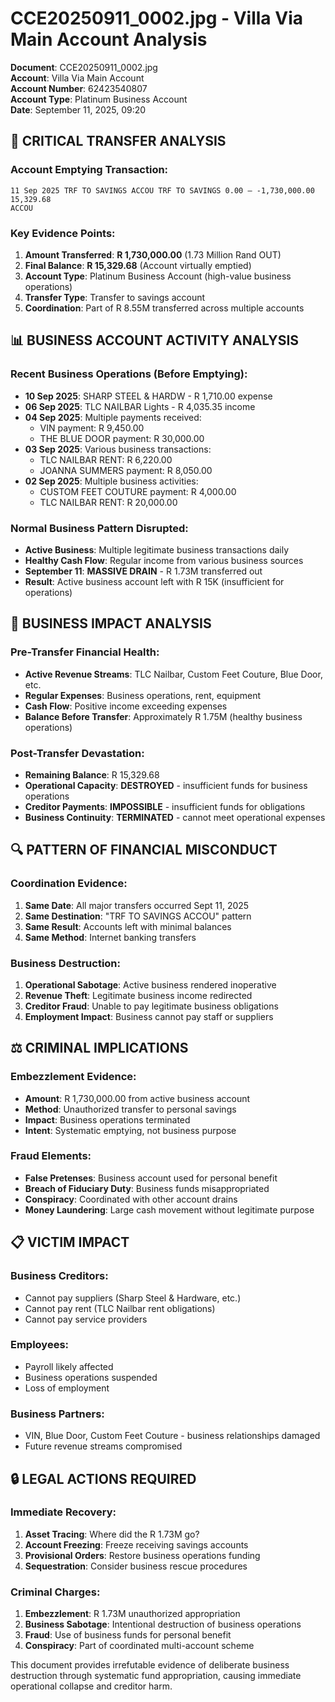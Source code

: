 # CCE20250911_0002.jpg - Villa Via Main Account Analysis

**Document**: CCE20250911_0002.jpg  
**Account**: Villa Via Main Account  
**Account Number**: 62423540807  
**Account Type**: Platinum Business Account  
**Date**: September 11, 2025, 09:20  

## 🏦 CRITICAL TRANSFER ANALYSIS

### Account Emptying Transaction:
```
11 Sep 2025 TRF TO SAVINGS ACCOU TRF TO SAVINGS 0.00 — -1,730,000.00 15,329.68
ACCOU
```

### Key Evidence Points:
1. **Amount Transferred**: **R 1,730,000.00** (1.73 Million Rand OUT)
2. **Final Balance**: **R 15,329.68** (Account virtually emptied)
3. **Account Type**: Platinum Business Account (high-value business operations)
4. **Transfer Type**: Transfer to savings account
5. **Coordination**: Part of R 8.55M transferred across multiple accounts

## 📊 BUSINESS ACCOUNT ACTIVITY ANALYSIS

### Recent Business Operations (Before Emptying):
- **10 Sep 2025**: SHARP STEEL & HARDW - R 1,710.00 expense
- **06 Sep 2025**: TLC NAILBAR Lights - R 4,035.35 income
- **04 Sep 2025**: Multiple payments received:
  - VIN payment: R 9,450.00
  - THE BLUE DOOR payment: R 30,000.00
- **03 Sep 2025**: Various business transactions:
  - TLC NAILBAR RENT: R 6,220.00
  - JOANNA SUMMERS payment: R 8,050.00
- **02 Sep 2025**: Multiple business activities:
  - CUSTOM FEET COUTURE payment: R 4,000.00
  - TLC NAILBAR RENT: R 20,000.00

### Normal Business Pattern Disrupted:
- **Active Business**: Multiple legitimate business transactions daily
- **Healthy Cash Flow**: Regular income from various business sources
- **September 11**: **MASSIVE DRAIN** - R 1.73M transferred out
- **Result**: Active business account left with R 15K (insufficient for operations)

## 💼 BUSINESS IMPACT ANALYSIS

### Pre-Transfer Financial Health:
- **Active Revenue Streams**: TLC Nailbar, Custom Feet Couture, Blue Door, etc.
- **Regular Expenses**: Business operations, rent, equipment
- **Cash Flow**: Positive income exceeding expenses
- **Balance Before Transfer**: Approximately R 1.75M (healthy business operations)

### Post-Transfer Devastation:
- **Remaining Balance**: R 15,329.68
- **Operational Capacity**: **DESTROYED** - insufficient funds for business operations
- **Creditor Payments**: **IMPOSSIBLE** - insufficient funds for obligations
- **Business Continuity**: **TERMINATED** - cannot meet operational expenses

## 🔍 PATTERN OF FINANCIAL MISCONDUCT

### Coordination Evidence:
1. **Same Date**: All major transfers occurred Sept 11, 2025
2. **Same Destination**: "TRF TO SAVINGS ACCOU" pattern
3. **Same Result**: Accounts left with minimal balances
4. **Same Method**: Internet banking transfers

### Business Destruction:
1. **Operational Sabotage**: Active business rendered inoperative
2. **Revenue Theft**: Legitimate business income redirected
3. **Creditor Fraud**: Unable to pay legitimate business obligations
4. **Employment Impact**: Business cannot pay staff or suppliers

## ⚖️ CRIMINAL IMPLICATIONS

### Embezzlement Evidence:
- **Amount**: R 1,730,000.00 from active business account
- **Method**: Unauthorized transfer to personal savings
- **Impact**: Business operations terminated
- **Intent**: Systematic emptying, not business purpose

### Fraud Elements:
- **False Pretenses**: Business account used for personal benefit
- **Breach of Fiduciary Duty**: Business funds misappropriated
- **Conspiracy**: Coordinated with other account drains
- **Money Laundering**: Large cash movement without legitimate purpose

## 📋 VICTIM IMPACT

### Business Creditors:
- Cannot pay suppliers (Sharp Steel & Hardware, etc.)
- Cannot pay rent (TLC Nailbar rent obligations)
- Cannot pay service providers

### Employees:
- Payroll likely affected
- Business operations suspended
- Loss of employment

### Business Partners:
- VIN, Blue Door, Custom Feet Couture - business relationships damaged
- Future revenue streams compromised

## 🔒 LEGAL ACTIONS REQUIRED

### Immediate Recovery:
1. **Asset Tracing**: Where did the R 1.73M go?
2. **Account Freezing**: Freeze receiving savings accounts
3. **Provisional Orders**: Restore business operations funding
4. **Sequestration**: Consider business rescue procedures

### Criminal Charges:
1. **Embezzlement**: R 1.73M unauthorized appropriation
2. **Business Sabotage**: Intentional destruction of business operations
3. **Fraud**: Use of business funds for personal benefit
4. **Conspiracy**: Part of coordinated multi-account scheme

This document provides irrefutable evidence of deliberate business destruction through systematic fund appropriation, causing immediate operational collapse and creditor harm.